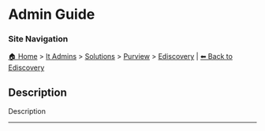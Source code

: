 <!-- description: Documentation about Admin Guide for Your Organization. -->

# Admin Guide

### Site Navigation
[🏠 Home](../../../../README.md) > [It Admins](../../../README.md) > [Solutions](../../README.md) > [Purview](../README.md) > [Ediscovery](README.md) | [⬅ Back to Ediscovery](README.md)

## Description
Description

---